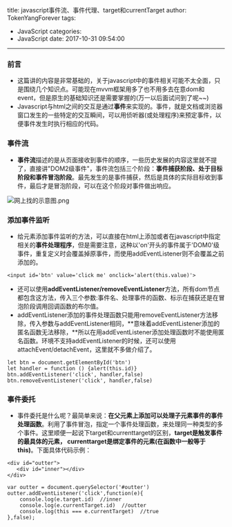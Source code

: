 title: javascript事件流、事件代理、target和currentTarget
author: TokenYangForever
tags:
  - JavaScript
categories:
  - JavaScript
date: 2017-10-31 09:54:00
---
### 前言
* 这篇讲的内容是非常基础的，关于javascript中的事件相关可能不太全面，只是围绕几个知识点。可能现在mvvm框架用多了也不用多去在意dom和event，但是原生的基础知识还是需要掌握的(万一以后面试问到了呢~~)
* Javascript与html之间的交互是通过**事件**来实现的。事件，就是文档或浏览器窗口发生的一些特定的交互瞬间，可以用侦听器(或处理程序)来预定事件，以便事件发生时执行相应的代码。
### 事件流
* **事件流**描述的是从页面接收到事件的顺序，一些历史发展的内容这里就不提了，直接讲"DOM2级事件"，事件流包括三个阶段：**事件捕获阶段、处于目标阶段和事件冒泡阶段**。最先发生的是事件捕获，然后是具体的实际目标收到事件，最后才是冒泡阶段，可以在这个阶段对事件做出响应。

![网上找的示意图.png](http://upload-images.jianshu.io/upload_images/6383319-f8a239bd4cb8b4ae.png?imageMogr2/auto-orient/strip%7CimageView2/2/w/1240)
### 添加事件监听
* 给元素添加事件监听的方法，可以直接在html上添加或者在javascript中指定相关的**事件处理程序**，但是需要注意，这种以'on'开头的事件属于'DOM0'级事件，重复定义时会覆盖掉原事件，而使用addEventListener则不会覆盖之前添加的。
```
<input id='btn' value='click me' onclick='alert(this.value)'>
```
* 还可以使用**addEventListener/removeEventListener**方法，所有dom节点都包含这方法，传入三个参数:事件名、处理事件的函数、标示在捕获还是在冒泡阶段调用回调函数的布尔值。
* addEventListener添加的事件处理函数只能用removeEventListener方法移除，传入参数与addEventListener相同，**意味着addEventListener添加的匿名函数无法移除，**所以在用addEventListener添加处理函数时不能使用匿名函数。环境不支持addEventListener的时候，还可以使用attachEvent/detachEvent，这里就不多做介绍了。
```
let btn = document.getElementById('btn')
let handler = function () {alert(this.id)}
btn.addEventListener('click', handler,false)
btn.removeEventListener('click', handler,false)
```
### 事件委托
* 事件委托是什么呢？最简单来说：**在父元素上添加可以处理子元素事件的事件处理函数**。利用了事件冒泡，指定一个事件处理函数，来处理同一种类型的多个事件。这里顺便一起说下target和currenttarget的区别，**target是触发事件的最具体的元素， currenttarget是绑定事件的元素(在函数中一般等于this)**。下面具体代码示例：
```
<div id="outter">
   <div id="inner"></div>
</div>

var outter = document.querySelector('#outter')
outter.addEventListener('click',function(e){
    console.log(e.target.id)  //inner
    console.log(e.currentTarget.id)  //outter
    console.log(this === e.currentTarget)  //true
},false);
```